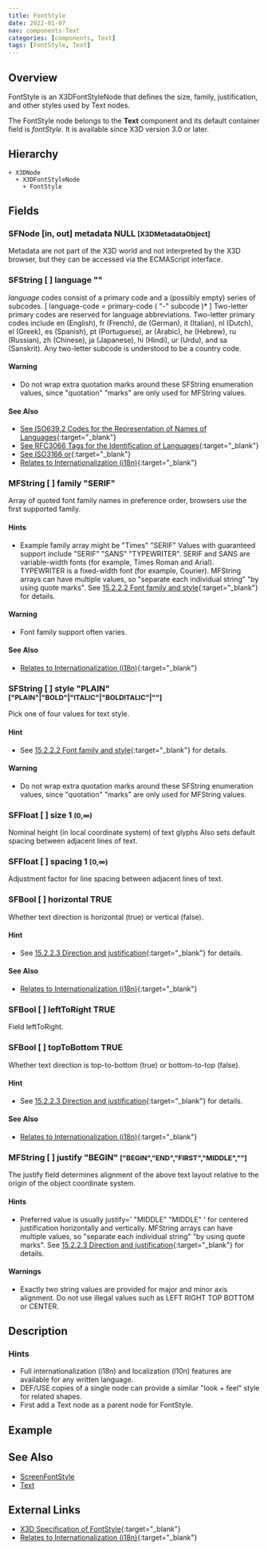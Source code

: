 ```yaml
---
title: FontStyle
date: 2022-01-07
nav: components-Text
categories: [components, Text]
tags: [FontStyle, Text]
---
```

<style>
.post h3 {
  word-spacing: 0.2em;
}
</style>

## Overview

FontStyle is an X3DFontStyleNode that defines the size, family, justification, and other styles used by Text nodes.

The FontStyle node belongs to the **Text** component and its default container field is *fontStyle.* It is available since X3D version 3.0 or later.

## Hierarchy

```
+ X3DNode
  + X3DFontStyleNode
    + FontStyle
```

## Fields

### SFNode [in, out] **metadata** NULL <small>[X3DMetadataObject]</small>

Metadata are not part of the X3D world and not interpreted by the X3D browser, but they can be accessed via the ECMAScript interface.

### SFString [ ] **language** ""

*language* codes consist of a primary code and a (possibly empty) series of subcodes. [ language-code = primary-code ( "-" subcode )\* ] Two-letter primary codes are reserved for language abbreviations. Two-letter primary codes include en (English), fr (French), de (German), it (Italian), nl (Dutch), el (Greek), es (Spanish), pt (Portuguese), ar (Arabic), he (Hebrew), ru (Russian), zh (Chinese), ja (Japanese), hi (Hindi), ur (Urdu), and sa (Sanskrit). Any two-letter subcode is understood to be a country code.

#### Warning

- Do not wrap extra quotation marks around these SFString enumeration values, since "quotation" "marks" are only used for MFString values.

#### See Also

- [See ISO639.2 Codes for the Representation of Names of Languages](https://www.loc.gov/standards/iso639-2/php/code_list.php){:target="_blank"}
- [See RFC3066 Tags for the Identification of Languages](https://tools.ietf.org/html/rfc3066){:target="_blank"}
- [See ISO3166 or](http://xml.coverpages.org/languageIdentifiers.html){:target="_blank"}
- [Relates to Internationalization (i18n)](https://www.w3.org/standards/webdesign/i18n){:target="_blank"}

### MFString [ ] **family** "SERIF"

Array of quoted font family names in preference order, browsers use the first supported family.

#### Hints

- Example family array might be "Times" "SERIF" Values with guaranteed support include "SERIF" "SANS" "TYPEWRITER". SERIF and SANS are variable-width fonts (for example, Times Roman and Arial). TYPEWRITER is a fixed-width font (for example, Courier). MFString arrays can have multiple values, so "separate each individual string" "by using quote marks". See [15.2.2.2 Font family and style](https://www.web3d.org/files/specifications/19775-1/V3.3/Part01/components/text.html#Fontfamilyandstyle){:target="_blank"} for details.

#### Warning

- Font family support often varies.

#### See Also

- [Relates to Internationalization (i18n)](https://www.w3.org/standards/webdesign/i18n){:target="_blank"}

### SFString [ ] **style** "PLAIN" <small>["PLAIN"|"BOLD"|"ITALIC"|"BOLDITALIC"|""]</small>

Pick one of four values for text style.

#### Hint

- See [15.2.2.2 Font family and style](https://www.web3d.org/files/specifications/19775-1/V3.3/Part01/components/text.html#Fontfamilyandstyle){:target="_blank"} for details.

#### Warning

- Do not wrap extra quotation marks around these SFString enumeration values, since "quotation" "marks" are only used for MFString values.

### SFFloat [ ] **size** 1 <small>(0,∞)</small>

Nominal height (in local coordinate system) of text glyphs Also sets default spacing between adjacent lines of text.

### SFFloat [ ] **spacing** 1 <small>[0,∞)</small>

Adjustment factor for line spacing between adjacent lines of text.

### SFBool [ ] **horizontal** TRUE

Whether text direction is horizontal (true) or vertical (false).

#### Hint

- See [15.2.2.3 Direction and justification](https://www.web3d.org/files/specifications/19775-1/V3.3/Part01/components/text.html#Directionandjustification){:target="_blank"} for details.

#### See Also

- [Relates to Internationalization (i18n)](https://www.w3.org/standards/webdesign/i18n){:target="_blank"}

### SFBool [ ] **leftToRight** TRUE

Field leftToRight.

### SFBool [ ] **topToBottom** TRUE

Whether text direction is top-to-bottom (true) or bottom-to-top (false).

#### Hint

- See [15.2.2.3 Direction and justification](https://www.web3d.org/files/specifications/19775-1/V3.3/Part01/components/text.html#Directionandjustification){:target="_blank"} for details.

#### See Also

- [Relates to Internationalization (i18n)](https://www.w3.org/standards/webdesign/i18n){:target="_blank"}

### MFString [ ] **justify** "BEGIN" <small>["BEGIN","END","FIRST","MIDDLE",""]</small>

The justify field determines alignment of the above text layout relative to the origin of the object coordinate system.

#### Hints

- Preferred value is usually justify=' "MIDDLE" "MIDDLE" ' for centered justification horizontally and vertically. MFString arrays can have multiple values, so "separate each individual string" "by using quote marks". See [15.2.2.3 Direction and justification](https://www.web3d.org/files/specifications/19775-1/V3.3/Part01/components/text.html#Directionandjustification){:target="_blank"} for details.

#### Warnings

- Exactly two string values are provided for major and minor axis alignment. Do not use illegal values such as LEFT RIGHT TOP BOTTOM or CENTER.

## Description

### Hints

- Full internationalization (i18n) and localization (l10n) features are available for any written language.
- DEF/USE copies of a single node can provide a similar "look + feel" style for related shapes.
- First add a Text node as a parent node for FontStyle.

## Example

<x3d-canvas src="https://create3000.github.io/media/examples/Text/FontStyle/FontStyle.x3d"></x3d-canvas>

## See Also

- [ScreenFontStyle](/x_ite/components/layout/screenfontstyle)
- [Text](/x_ite/components/text/text)

## External Links

- [X3D Specification of FontStyle](https://www.web3d.org/documents/specifications/19775-1/V4.0/Part01/components/text.html#FontStyle){:target="_blank"}
- [Relates to Internationalization (i18n)](https://www.w3.org/standards/webdesign/i18n){:target="_blank"}
